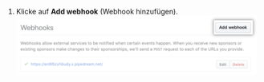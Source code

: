 1. Klicke auf **Add webhook** (Webhook hinzufügen). ![Schaltfläche „Add webhook“ (Webhook hinzufügen) in der Webhook-Seitenleiste](/assets/images/help/sponsors/add-webhook-sponsors-button.png)

